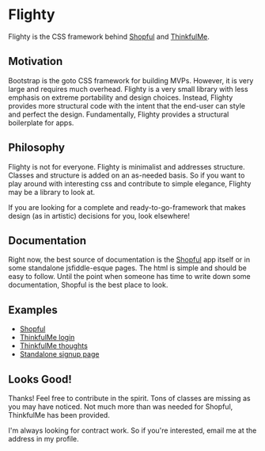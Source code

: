 # Flighty

Flighty is the CSS framework behind [Shopful](https://shopful.me) and
[ThinkfulMe](https://thinkful.me).

## Motivation

Bootstrap is the goto CSS framework for building MVPs. However, it is very
large and requires much overhead. Flighty is a very small library with less
emphasis on extreme portability and design choices. Instead, Flighty provides
more structural code with the intent that the end-user can style and perfect
the design. Fundamentally, Flighty provides a structural boilerplate
for apps.

## Philosophy

Flighty is not for everyone. Flighty is minimalist and addresses structure.
Classes and structure is added on an as-needed basis. So if you want to play
around with interesting css and contribute to simple elegance, Flighty may
be a library to look at.

If you are looking for a complete and ready-to-go-framework that makes
design (as in artistic) decisions for you, look elsewhere!

## Documentation

Right now, the best source of documentation is the [Shopful](https://shopful.me)
app itself or in some standalone jsfiddle-esque pages. The html is simple and
should be easy to follow. Until the point when someone has time to write down
some documentation, Shopful is the best place to look.

## Examples

- [Shopful](https://shopful.me)
- [ThinkfulMe login](https://thinkful.me/login)
- [ThinkfulMe thoughts](https://thinkful.me/u/thinkfulme)
- [Standalone signup page](http://cssdeck.com/labs/ayn3qvhy)

## Looks Good!

Thanks! Feel free to contribute in the spirit. Tons of classes are missing
as you may have noticed. Not much more than was needed for Shopful, ThinkfulMe has
been provided.

I'm always looking for contract work. So if you're interested,
email me at the address in my profile.
